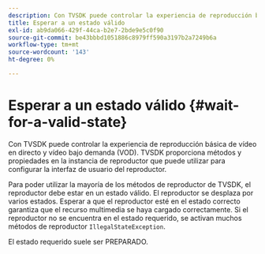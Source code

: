 ```yaml
---
description: Con TVSDK puede controlar la experiencia de reproducción básica de vídeo en directo y vídeo bajo demanda (VOD). TVSDK proporciona métodos y propiedades en la instancia de reproductor que puede utilizar para configurar la interfaz de usuario del reproductor.
title: Esperar a un estado válido
exl-id: ab9da066-429f-44ca-b2e7-2bde9e5c0f90
source-git-commit: be43bbbd1051886c8979ff590a3197b2a7249b6a
workflow-type: tm+mt
source-wordcount: '143'
ht-degree: 0%

---
```


# Esperar a un estado válido {#wait-for-a-valid-state}

Con TVSDK puede controlar la experiencia de reproducción básica de vídeo en directo y vídeo bajo demanda (VOD). TVSDK proporciona métodos y propiedades en la instancia de reproductor que puede utilizar para configurar la interfaz de usuario del reproductor.

Para poder utilizar la mayoría de los métodos de reproductor de TVSDK, el reproductor debe estar en un estado válido.
El reproductor se desplaza por varios estados. Esperar a que el reproductor esté en el estado correcto garantiza que el recurso multimedia se haya cargado correctamente. Si el reproductor no se encuentra en el estado requerido, se activan muchos métodos de reproductor `IllegalStateException`.

El estado requerido suele ser PREPARADO.
